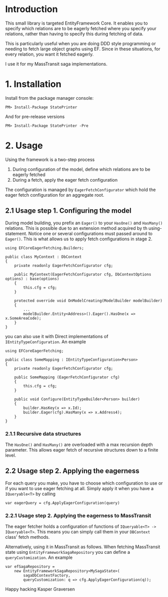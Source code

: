 # Introduction
This small library is targeted EntityFramework Core. It enables you to specify which relations are to be eagerly fetched where you specify your relations, rather than having to specify this during fetching of data. 

This is particularly useful when you are doing DDD style programming or needing to fetch large object graphs using EF. Since in these situations, for every relation, you want it fetched eagerly.

I use it for my MassTransit saga implementations.


# 1. Installation
Install from the package manager console:

    PM> Install-Package StatePrinter

And for pre-release versions

    PM> Install-Package StatePrinter -Pre


# 2. Usage
Using the framework is a two-step process
  1. During configuration of the model, define which relations are to be eagerly fetched
  2. During a fetch, apply the eager fetch configuration

The configuration is managed by `EagerFetchConfigurator` which hold the eager fetch configuration for an aggregate root.
  
## 2.1 Usage step 1. Configuring the model
 
During model building, you prefix an `Eager()` to your `HasOne()` and `HasMany()` relations. This is possible due to an extension method acquired by th using-statement. 
Notice one or several configurations must passed around to `Eager()`. This is what allows us to apply fetch configurations in stage 2.

```
using EFCoreEagerFetching.Builders;

public class MyContext : DbContext
{
    private readonly EagerFetchConfigurator cfg;
 
    public MyContext(EagerFetchConfigurator cfg, DbContextOptions options) : base(options)
    {
        this.cfg = cfg;
    }
    
    protected override void OnModelCreating(ModelBuilder modelBuilder)
    {
        ...
        modelBuilder.Entity<Address>().Eager().HasOne(x => x.SomeAreaCode);
    }
}
```

you can also use it with Direct implementations of `IEntityTypeConfiguration`. An example

```
using EFCoreEagerFetching;

public class SomeMapping : IEntityTypeConfiguration<Person>
{
    private readonly EagerFetchConfigurator cfg;

    public SomeMapping (EagerFetchConfigurator cfg)
    {
        this.cfg = cfg;
    }

    public void Configure(EntityTypeBuilder<Person> builder)
    {
        builder.HasKey(x => x.Id);
        builder.Eager(cfg).HasMany(x => x.Address4);
    }
}
```

### 2.1.1 Recursive data structures
The `HasOne()` and `HasMany()` are overloaded with a max recursion depth parameter. This allows eager fetch of recursive structures down to a finite level.


## 2.2 Usage step 2. Applying the eagerness
For each query you make, you have to choose which configuration to use or if you want to use eager fetching at all. 
Simply apply it when you have a `IQueryable<T>` by calling 
```
var eagerQuery = cfg.ApplyEagerConfiguration(query)
```


### 2.2.1 Usage step 2. Applying the eagerness to MassTransit
The eager fetcher holds a configuration of functions of `IQueryable<T> -> IQueryable<T>`. This means you can simply call them in your `DBContext` class' fetch methods.

Alternatively, using it in MassTransit as follows. When fetching MassTransit state using `EntityFrameworkSagaRepository` you can define a `queryCustomization`. An example

```
var efSagaRepository =
    new EntityFrameworkSagaRepository<MySagaState>(
        sagaDbContextFactory,
        queryCustomization: q => cfg.ApplyEagerConfiguration(q));
```


Happy hacking
  Kasper Graversen